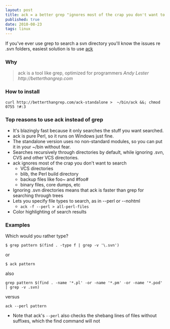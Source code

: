 ```yaml
--- 
layout: post
title: ack = a better grep "ignores most of the crap you don't want to search"
published: true
date: 2010-08-23
tags: linux
---
```

If you've ever use grep to search a svn directory you'll know the issues re .svn folders, easiest solution is to use [ack](http://betterthangrep.com)

### Why
> ack is a tool like grep, optimized for programmers
_Andy Lester http://betterthangrep.com_


### How to install

``` shell
curl http://betterthangrep.com/ack-standalone >  ~/bin/ack &&; chmod 0755 !#:3
```

### Top reasons to use ack instead of grep


 * It's blazingly fast because it only searches the stuff you want searched.
 * ack is pure Perl, so it runs on Windows just fine.
 * The standalone version uses no non-standard modules, so you can put it in your ~/bin without fear.
 * Searches recursively through directories by default, while ignoring .svn, CVS and other VCS directories.
 * ack ignores most of the crap you don't want to search
   * VCS directories
   * blib, the Perl build directory
   * backup files like foo~ and #foo#
   * binary files, core dumps, etc
 * Ignoring .svn directories means that ack is faster than grep for searching through trees
 * Lets you specify file types to search, as in --perl or --nohtml
   * `ack -f --perl > all-perl-files`
 * Color highlighting of search results

### Examples

Which would you rather type?

``` shell
$ grep pattern $(find . -type f | grep -v '\.svn')
```

or

``` shell
$ ack pattern
```

also

``` shell
grep pattern $(find . -name '*.pl' -or -name '*.pm' -or -name '*.pod' | grep -v .svn)
```

versus

``` shell
ack --perl pattern
```

* Note that ack's `--perl` also checks the shebang lines of files without suffixes, which the find command will not
